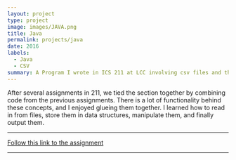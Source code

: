 ```yaml
---
layout: project
type: project
image: images/JAVA.png
title: Java
permalink: projects/java
date: 2016
labels:
  - Java
  - CSV
summary: A Program I wrote in ICS 211 at LCC involving csv files and the manipulation of data.
---
```


After several assignments in 211, we tied the section together by combining code from the previous assignments. There is a lot of functionality behind these concepts, and I enjoyed glueing them together. I learned how to read in from files, store them in data structures, manipulate them, and finally output them.   

<hr>

[Follow this link to the assignment](https://github.com/mserai/211-Assignment)

<hr>

